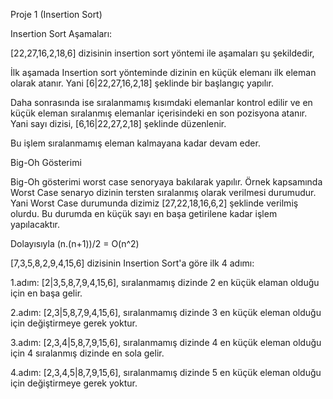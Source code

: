 Proje 1 (Insertion Sort)

Insertion Sort Aşamaları:

[22,27,16,2,18,6] dizisinin insertion sort yöntemi ile aşamaları şu şekildedir,

İlk aşamada Insertion sort yönteminde dizinin en küçük elemanı ilk eleman olarak atanır.
Yani [6|22,27,16,2,18] şeklinde bir başlangıç yapılır.

Daha sonrasında ise sıralanmamış kısımdaki elemanlar kontrol edilir ve en küçük eleman sıralanmış elemanlar içerisindeki en son pozisyona atanır. Yani sayı dizisi, [6,16|22,27,2,18] şeklinde düzenlenir.

Bu işlem sıralanmamış eleman kalmayana kadar devam eder.

Big-Oh Gösterimi

Big-Oh gösterimi worst case senoryaya bakılarak yapılır. Örnek kapsamında Worst Case senaryo dizinin tersten sıralanmış olarak verilmesi durumudur. Yani Worst Case durumunda dizimiz [27,22,18,16,6,2] şeklinde verilmiş olurdu. Bu durumda en küçük sayı en başa getirilene kadar işlem yapılacaktır.

Dolayısıyla (n.(n+1))/2 = O(n^2)

[7,3,5,8,2,9,4,15,6] dizisinin Insertion Sort'a göre ilk 4 adımı:

1.adım: [2|3,5,8,7,9,4,15,6], sıralanmamış dizinde 2 en küçük elaman olduğu için en başa gelir.

2.adım: [2,3|5,8,7,9,4,15,6], sıralanmamış dizinde 3 en küçük eleman olduğu için değiştirmeye gerek yoktur.

3.adım: [2,3,4|5,8,7,9,15,6], sıralanmamış dizinde 4 en küçük eleman olduğu için 4 sıralanmış dizinde en sola gelir.

4.adım: [2,3,4,5|8,7,9,15,6], sıralanmamış dizinde 5 en küçük eleman olduğu için değiştirmeye gerek yoktur.